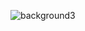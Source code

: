 ![background3](https://github.com/zayeemZaki/my-portfolio/assets/137522702/a963a864-77f5-4616-b945-b371c88d4a89)
